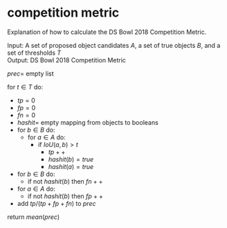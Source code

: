 # competition metric

Explanation of how to calculate the DS Bowl 2018 Competition Metric.

Input: A set of proposed object candidates $A$, a set of true objects $B$, and
a set of thresholds $T$  
Output: DS Bowl 2018 Competition Metric

$prec =$ empty list

for $t \in T$ do:
* $tp = 0$
* $fp = 0$
* $fn = 0$
* $hashit =$ empty mapping from objects to booleans
* for $b \in B$ do:
    * for $a \in A$ do:
        * if $IoU(a, b) > t$
            * $tp++$
            * $hashit(b) = true$
            * $hashit(a) = true$
* for $b \in B$ do:
    * if not $hashit(b)$ then $fn++$
* for $a \in A$ do:
    * if not $hashit(b)$ then $fp++$
* add $tp / (tp + fp + fn)$ to $prec$

return $mean(prec)$
